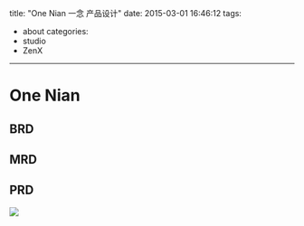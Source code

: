 title: "One Nian 一念 产品设计"
date: 2015-03-01 16:46:12
tags:
- about
categories:
- studio
- ZenX

---

# One Nian

## BRD

## MRD

## PRD
![](http://ag-qiniu.u.qiniudn.com/zenx_one-nian-prd.png)
